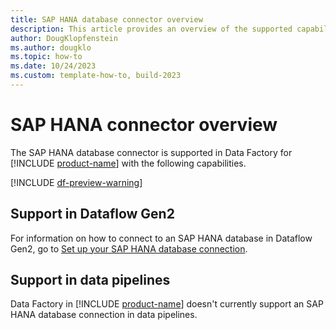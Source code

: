 ```yaml
---
title: SAP HANA database connector overview
description: This article provides an overview of the supported capabilities of the SAP HANA database connector.
author: DougKlopfenstein
ms.author: dougklo
ms.topic: how-to
ms.date: 10/24/2023
ms.custom: template-how-to, build-2023
---
```


# SAP HANA connector overview

The SAP HANA database connector is supported in Data Factory for [!INCLUDE [product-name](../includes/product-name.md)] with the following capabilities.

[!INCLUDE [df-preview-warning](includes/data-factory-preview-warning.md)]

## Support in Dataflow Gen2

For information on how to connect to an SAP HANA database in Dataflow Gen2, go to [Set up your SAP HANA database connection](connector-sap-hana.md).

## Support in data pipelines

Data Factory in [!INCLUDE [product-name](../includes/product-name.md)] doesn't currently support an SAP HANA database connection in data pipelines.
